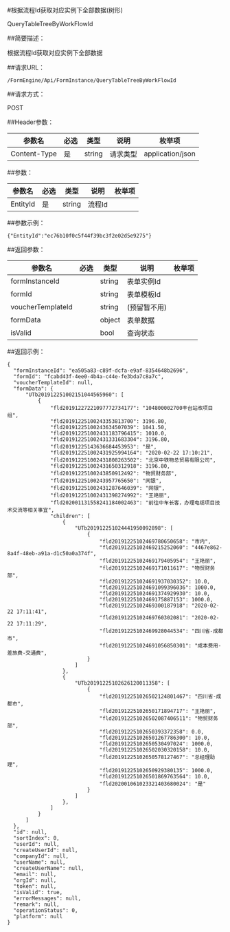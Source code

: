 #根据流程Id获取对应实例下全部数据(树形)

QueryTableTreeByWorkFlowId

##简要描述：

根据流程Id获取对应实例下全部数据

##请求URL：

    /FormEngine/Api/FormInstance/QueryTableTreeByWorkFlowId

##请求方式：

POST

##Header参数：

|  参数名 | 必选  | 类型  | 说明  | 枚举项  |
| ------------ | ------------ | ------------ | ------------ | ------------ |
| Content-Type  |  是 | string  |  请求类型 | application/json  |

##参数：

|  参数名 | 必选  | 类型  | 说明  | 枚举项  |
| ------------ | ------------ | ------------ | ------------ | ------------ |
| EntityId  | 是  | string  | 流程Id  ||

##参数示例：

    {"EntityId":"ec76b10f0c5f44f39bc3f2e02d5e9275"}

##返回参数：

|  参数名 | 必选  | 类型  | 说明  | 枚举项  |
| ------------ | ------------ | ------------ | ------------ | ------------ |
|formInstanceId||string|表单实例Id||
|formId||string|表单模板Id||
|voucherTemplateId||string|(预留暂不用)||
|formData||object|表单数据||
|isValid||bool|查询状态||

##返回示例：

    {
      "formInstanceId": "ea505a83-c89f-dcfa-e9af-8354648b2696",
      "formId": "fcabd43f-4ee0-4b4a-c44e-fe3bda7c8a7c",
      "voucherTemplateId": null,
      "formData": {
          "UTb201912251002151044565960": [
              {
                  "fld20191227221097772734177": "104800002700丰台站改项目组",
                  "fld20191225100243353813700": 3196.80,
                  "fld20191225100243634507039": 1041.50,
                  "fld201912251002431183796415": 1010.0,
                  "fld201912251002431331683304": 3196.80,
                  "fld20191225143636684453953": "是",
                  "fld201912251002431925994164": "2020-02-22 17:10:21",
                  "fld201912251002431808263502": "北京中铁物总贸易有限公司",
                  "fld201912251002431650312918": 3196.80,
                  "fld20191225100243850912492": "物贸财务部",
                  "fld20191225100243957765650": "网银",
                  "fld201912251002431287646039": "网银",
                  "fld201912251002431398274992": "王艳丽",
                  "fld202001131558241184002463": "前往中车长客，办理电缆项目技术交流等相关事宜",
                  "children": [
                      {
                          "UTb201912251024441950092898": [
                              {
                                  "fld20191225102469780650658": "市内",
                                  "fld20191225102469215252060": "4467e862-8a4f-48eb-a91a-d1c50a0a374f",
                                  "fld20191225102469179405954": "王艳丽",
                                  "fld20191225102469171011617": "物贸财务部",
                                  "fld201912251024691937030352": 10.0,
                                  "fld201912251024691099396036": 1000.0,
                                  "fld201912251024691374929930": 10.0,
                                  "fld20191225102469175887153": 1000.0,
                                  "fld20191225102469300187918": "2020-02-22 17:11:41",
                                  "fld20191225102469760302081": "2020-02-22 17:11:29",
                                  "fld20191225102469928044534": "四川省-成都市",
                                  "fld201912251024691056850301": "成本费用-差旅费-交通费",
                              }
                          ]
                      },
                      {
                          "UTb20191225102626120011358": [
                              {
                                  "fld201912251026502124801467": "四川省-成都市",
                                  "fld20191225102650171894717": "王艳丽",
                                  "fld201912251026502087406511": "物贸财务部",
                                  "fld20191225102650393372358": 0.0,
                                  "fld201912251026501267786300": 10.0,
                                  "fld20191225102650530497024": 1000.0,
                                  "fld201912251026502030320158": 10.0,
                                  "fld20191225102650578127467": "总经理助理",
                                  "fld20191225102650929380135": 1000.0,
                                  "fld201912251026501869763564": 10.0,
                                  "fld202001061023321403680024": "是"
                              }
                          ]
                      },
                  ]
              }
          ]
      },
      "id": null,
      "sortIndex": 0,
      "userId": null,
      "createUserId": null,
      "companyId": null,
      "userName": null,
      "createUserName": null,
      "email": null,
      "orgId": null,
      "token": null,
      "isValid": true,
      "errorMessages": null,
      "remark": null,
      "operationStatus": 0,
      "platform": null
    }
